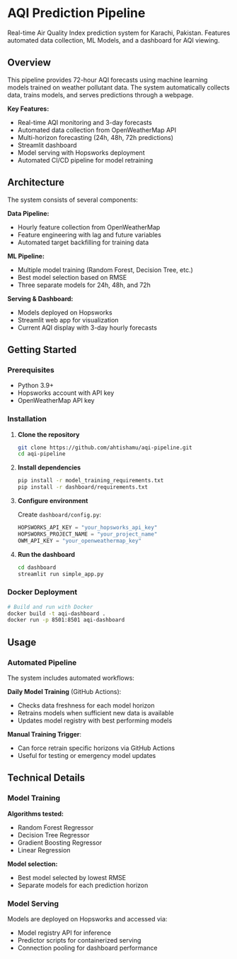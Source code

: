 # AQI Prediction Pipeline

Real-time Air Quality Index prediction system for Karachi, Pakistan. Features automated data collection, ML Models, and a dashboard for AQI viewing.

## Overview

This pipeline provides 72-hour AQI forecasts using machine learning models trained on weather pollutant data. The system automatically collects data, trains models, and serves predictions through a webpage.

**Key Features:**
- Real-time AQI monitoring and 3-day forecasts
- Automated data collection from OpenWeatherMap API
- Multi-horizon forecasting (24h, 48h, 72h predictions)
- Streamlit dashboard
- Model serving with Hopsworks deployment
- Automated CI/CD pipeline for model retraining

## Architecture

The system consists of several components:

**Data Pipeline:**
- Hourly feature collection from OpenWeatherMap
- Feature engineering with lag and future variables 
- Automated target backfilling for training data

**ML Pipeline:**
- Multiple model training (Random Forest, Decision Tree, etc.)
- Best model selection based on RMSE
- Three separate models for 24h, 48h, and 72h

**Serving & Dashboard:**
- Models deployed on Hopsworks
- Streamlit web app for visualization
- Current AQI display with 3-day hourly forecasts

## Getting Started

### Prerequisites

- Python 3.9+
- Hopsworks account with API key
- OpenWeatherMap API key

### Installation

1. **Clone the repository**
   ```bash
   git clone https://github.com/ahtishamu/aqi-pipeline.git
   cd aqi-pipeline
   ```

2. **Install dependencies**
   ```bash
   pip install -r model_training_requirements.txt
   pip install -r dashboard/requirements.txt
   ```

3. **Configure environment**
   
   Create `dashboard/config.py`:
   ```python
   HOPSWORKS_API_KEY = "your_hopsworks_api_key"
   HOPSWORKS_PROJECT_NAME = "your_project_name"
   OWM_API_KEY = "your_openweathermap_key"
   ```

4. **Run the dashboard**
   ```bash
   cd dashboard
   streamlit run simple_app.py
   ```

### Docker Deployment

```bash
# Build and run with Docker
docker build -t aqi-dashboard .
docker run -p 8501:8501 aqi-dashboard
```

## Usage


### Automated Pipeline

The system includes automated workflows:

**Daily Model Training** (GitHub Actions):
- Checks data freshness for each model horizon
- Retrains models when sufficient new data is available  
- Updates model registry with best performing models

**Manual Training Trigger**:
- Can force retrain specific horizons via GitHub Actions
- Useful for testing or emergency model updates

## Technical Details

### Model Training

**Algorithms tested:**
- Random Forest Regressor
- Decision Tree Regressor  
- Gradient Boosting Regressor
- Linear Regression

**Model selection:**
- Best model selected by lowest RMSE
- Separate models for each prediction horizon

### Model Serving

Models are deployed on Hopsworks and accessed via:
- Model registry API for inference
- Predictor scripts for containerized serving
- Connection pooling for dashboard performance